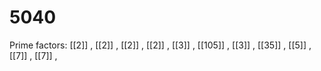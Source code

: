 # 5040

Prime factors: [[2]] , [[2]] , [[2]] , [[2]] , [[3]] , [[105]] , [[3]] , [[35]] , [[5]] , [[7]] , [[7]] , 